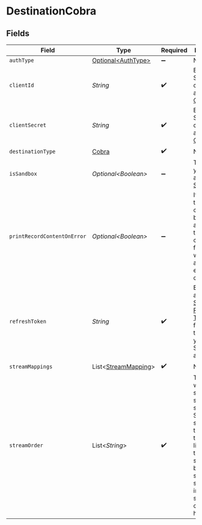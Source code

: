 # DestinationCobra


## Fields

| Field                                                                                                                                                                                                                         | Type                                                                                                                                                                                                                          | Required                                                                                                                                                                                                                      | Description                                                                                                                                                                                                                   |
| ----------------------------------------------------------------------------------------------------------------------------------------------------------------------------------------------------------------------------- | ----------------------------------------------------------------------------------------------------------------------------------------------------------------------------------------------------------------------------- | ----------------------------------------------------------------------------------------------------------------------------------------------------------------------------------------------------------------------------- | ----------------------------------------------------------------------------------------------------------------------------------------------------------------------------------------------------------------------------- |
| `authType`                                                                                                                                                                                                                    | [Optional\<AuthType>](../../models/shared/AuthType.md)                                                                                                                                                                        | :heavy_minus_sign:                                                                                                                                                                                                            | N/A                                                                                                                                                                                                                           |
| `clientId`                                                                                                                                                                                                                    | *String*                                                                                                                                                                                                                      | :heavy_check_mark:                                                                                                                                                                                                            | Enter your Salesforce developer application's <a href="https://developer.salesforce.com/forums/?id=9062I000000DLgbQAG">Client ID</a>                                                                                          |
| `clientSecret`                                                                                                                                                                                                                | *String*                                                                                                                                                                                                                      | :heavy_check_mark:                                                                                                                                                                                                            | Enter your Salesforce developer application's <a href="https://developer.salesforce.com/forums/?id=9062I000000DLgbQAG">Client secret</a>                                                                                      |
| `destinationType`                                                                                                                                                                                                             | [Cobra](../../models/shared/Cobra.md)                                                                                                                                                                                         | :heavy_check_mark:                                                                                                                                                                                                            | N/A                                                                                                                                                                                                                           |
| `isSandbox`                                                                                                                                                                                                                   | *Optional\<Boolean>*                                                                                                                                                                                                          | :heavy_minus_sign:                                                                                                                                                                                                            | Toggle if you're using a <a href="https://help.salesforce.com/s/articleView?id=sf.deploy_sandboxes_parent.htm&type=5">Salesforce Sandbox</a>                                                                                  |
| `printRecordContentOnError`                                                                                                                                                                                                   | *Optional\<Boolean>*                                                                                                                                                                                                          | :heavy_minus_sign:                                                                                                                                                                                                            | If enabled, the records content will be printed as part of the log in case of failure which allows for easier debugging.                                                                                                      |
| `refreshToken`                                                                                                                                                                                                                | *String*                                                                                                                                                                                                                      | :heavy_check_mark:                                                                                                                                                                                                            | Enter your application's <a href="https://developer.salesforce.com/docs/atlas.en-us.mobile_sdk.meta/mobile_sdk/oauth_refresh_token_flow.htm">Salesforce Refresh Token</a> used for Airbyte to access your Salesforce account. |
| `streamMappings`                                                                                                                                                                                                              | List\<[StreamMapping](../../models/shared/StreamMapping.md)>                                                                                                                                                                  | :heavy_check_mark:                                                                                                                                                                                                            | N/A                                                                                                                                                                                                                           |
| `streamOrder`                                                                                                                                                                                                                 | List\<*String*>                                                                                                                                                                                                               | :heavy_check_mark:                                                                                                                                                                                                            | The order in which the streams should be synced. Streams are synced in the order they are listed. Only those streams will be synced so make sure all the input streams are configured here.                                   |